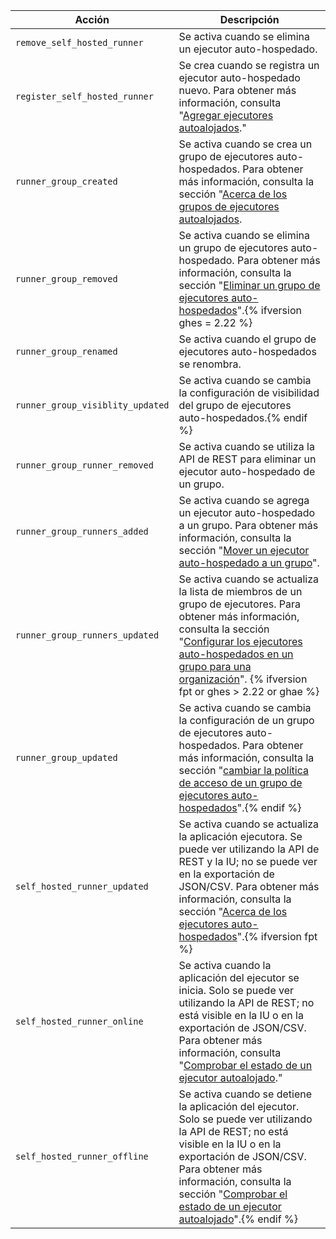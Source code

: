 
| Acción                           | Descripción                                                                                                                                                                                                                                                                                                                                                                                                       |
| -------------------------------- | ----------------------------------------------------------------------------------------------------------------------------------------------------------------------------------------------------------------------------------------------------------------------------------------------------------------------------------------------------------------------------------------------------------------- |
| `remove_self_hosted_runner`      | Se activa cuando se elimina un ejecutor auto-hospedado.                                                                                                                                                                                                                                                                                                                                                           |
| `register_self_hosted_runner`    | Se crea cuando se registra un ejecutor auto-hospedado nuevo. Para obtener más información, consulta "[Agregar ejecutores autoalojados](/actions/hosting-your-own-runners/adding-self-hosted-runners)."                                                                                                                                                                                                            |
| `runner_group_created`           | Se activa cuando se crea un grupo de ejecutores auto-hospedados. Para obtener más información, consulta la sección "[Acerca de los grupos de ejecutores autoalojados](/actions/hosting-your-own-runners/managing-access-to-self-hosted-runners-using-groups#about-self-hosted-runner-groups).                                                                                                                     |
| `runner_group_removed`           | Se activa cuando se elimina un grupo de ejecutores auto-hospedado. Para obtener más información, consulta la sección "[Eliminar un grupo de ejecutores auto-hospedados](/actions/hosting-your-own-runners/managing-access-to-self-hosted-runners-using-groups#removing-a-self-hosted-runner-group)".{% ifversion ghes = 2.22 %}
| `runner_group_renamed`           | Se activa cuando el grupo de ejecutores auto-hospedados se renombra.                                                                                                                                                                                                                                                                                                                                              |
| `runner_group_visiblity_updated` | Se activa cuando se cambia la configuración de visibilidad del grupo de ejecutores auto-hospedados.{% endif %}
| `runner_group_runner_removed`    | Se activa cuando se utiliza la API de REST para eliminar un ejecutor auto-hospedado de un grupo.                                                                                                                                                                                                                                                                                                                  |
| `runner_group_runners_added`     | Se activa cuando se agrega un ejecutor auto-hospedado a un grupo. Para obtener más información, consulta la sección "[Mover un ejecutor auto-hospedado a un grupo](/actions/hosting-your-own-runners/managing-access-to-self-hosted-runners-using-groups#moving-a-self-hosted-runner-to-a-group)".                                                                                                                |
| `runner_group_runners_updated`   | Se activa cuando se actualiza la lista de miembros de un grupo de ejecutores. Para obtener más información, consulta la sección "[Configurar los ejecutores auto-hospedados en un grupo para una organización](/rest/reference/actions#set-self-hosted-runners-in-a-group-for-an-organization)". {% ifversion fpt or ghes > 2.22 or ghae %}
| `runner_group_updated`           | Se activa cuando se cambia la configuración de un grupo de ejecutores auto-hospedados. Para obtener más información, consulta la sección "[cambiar la política de acceso de un grupo de ejecutores auto-hospedados](/actions/hosting-your-own-runners/managing-access-to-self-hosted-runners-using-groups#changing-the-access-policy-of-a-self-hosted-runner-group)".{% endif %}
| `self_hosted_runner_updated`     | Se activa cuando se actualiza la aplicación ejecutora. Se puede ver utilizando la API de REST y la IU; no se puede ver en la exportación de JSON/CSV. Para obtener más información, consulta la sección "[Acerca de los ejecutores auto-hospedados](/actions/hosting-your-own-runners/about-self-hosted-runners#about-self-hosted-runners)".{% ifversion fpt %}
| `self_hosted_runner_online`      | Se activa cuando la aplicación del ejecutor se inicia. Solo se puede ver utilizando la API de REST; no está visible en la IU o en la exportación de JSON/CSV. Para obtener más información, consulta "[Comprobar el estado de un ejecutor autoalojado](/actions/hosting-your-own-runners/monitoring-and-troubleshooting-self-hosted-runners#checking-the-status-of-a-self-hosted-runner)."                        |
| `self_hosted_runner_offline`     | Se activa cuando se detiene la aplicación del ejecutor. Solo se puede ver utilizando la API de REST; no está visible en la IU o en la exportación de JSON/CSV. Para obtener más información, consulta la sección "[Comprobar el estado de un ejecutor autoalojado](/actions/hosting-your-own-runners/monitoring-and-troubleshooting-self-hosted-runners#checking-the-status-of-a-self-hosted-runner)".{% endif %}
